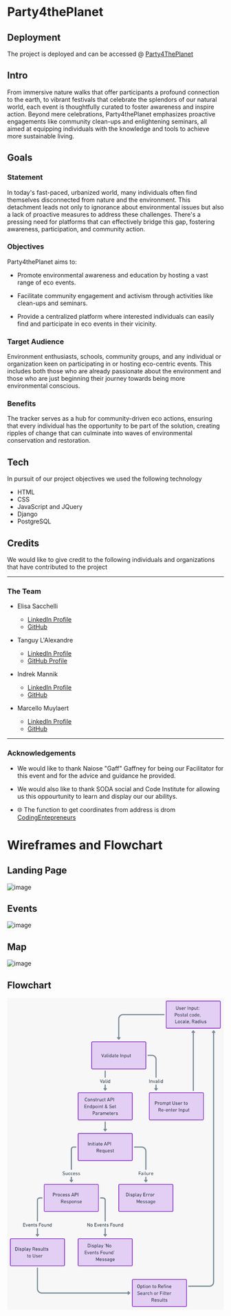 # Party4thePlanet 

## Deployment
The project is deployed and can be accessed @ [Party4ThePlanet](https://p4tp-7e492ba8bb6b.herokuapp.com/)


## Intro
From immersive nature walks that offer participants a profound connection to the earth, to vibrant festivals that celebrate the splendors of our natural world, each event is thoughtfully curated to foster awareness and inspire action. Beyond mere celebrations, Party4thePlanet emphasizes proactive engagements like community clean-ups and enlightening seminars, all aimed at equipping individuals with the knowledge and tools to achieve more sustainable living. 

## Goals

### Statement
In today's fast-paced, urbanized world, many individuals often find themselves disconnected from nature and the environment. This detachment leads not only to ignorance about environmental issues but also a lack of proactive measures to address these challenges. There's a pressing need for platforms that can effectively bridge this gap, fostering awareness, participation, and community action.

### Objectives
Party4thePlanet aims to:

- Promote environmental awareness and education by hosting a vast range of eco events.

- Facilitate community engagement and activism through activities like clean-ups and seminars.
  
- Provide a centralized platform where interested individuals can easily find and participate in eco events in their vicinity.

### Target Audience

Environment enthusiasts, schools, community groups, and any individual or organization keen on participating in or hosting eco-centric events. This includes both those who are already passionate about the environment and those who are just beginning their journey towards being more environmental conscious.

### Benefits

The tracker serves as a hub for community-driven eco actions, ensuring that every individual has the opportunity to be part of the solution, creating ripples of change that can culminate into waves of environmental conservation and restoration.

## Tech

In pursuit of our project objectives we used the following technology 
  - HTML
  - CSS
  - JavaScript and JQuery
  - Django
  - PostgreSQL

## Credits

We would like to give credit to the following individuals and organizations that have contributed to the project 
<hr>

### The Team 
- Elisa Sacchelli 
  - [LinkedIn Profile](https://www.linkedin.com/in/elisa-sacchelli)
  - [GitHub](https://github.com/EliSacch)
  
- Tanguy L'Alexandre
  - [LinkedIn Profile](https://www.linkedin.com/mwlite/in/tanguy-l-alexandre-a72694272)
  - [GitHub Profile](https://github.com/tlalexandre?tab=repositories)

- Indrek Mannik
  - [LinkedIn Profile](https://www.linkedin.com/in/indrek-mannik-038770259/)
  - [GitHub](https://github.com/Inc21)

- Marcello Muylaert
  - [LinkedIn Profile](https://www.linkedin.com/in/marcello-muylaert-519b71201/)
  - [GitHub](https://github.com/MarcelloMuy)

---

### Acknowledgements

- We would like to thank Naiose "Gaff" Gaffney for being our Facilitator for this  event and for the advice and guidance he provided.

- We would also like to thank SODA social and Code Institute for allowing us this oppourtunity to learn and display our our abilitys.


- 🌐 The function to get coordinates from address is drom [CodingEntepreneurs](https://www.youtube.com/watch?v=ckPEY2KppHc)

# Wireframes and Flowchart 

## Landing Page
![image](https://github.com/tlalexandre/Party4thePlanet/assets/120526785/5cce1629-967d-42db-9af3-20021876e885)
## Events
![image](https://github.com/tlalexandre/Party4thePlanet/assets/120526785/e1ab16c4-c568-450c-a0e6-cc0855492554)
## Map
![image](https://github.com/tlalexandre/Party4thePlanet/assets/120526785/e7c51291-fb77-43cf-914e-e0aac11ca898)
## Flowchart 
![image](static\images\flowchart.png)

